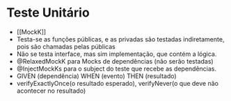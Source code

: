 # Teste Unitário
* [[MockK]]
* Testa-se as funções públicas, e as privadas são testadas indiretamente, pois são chamadas pelas públicas
* Não se testa interface, mas sim implementação, que contém a lógica.
* @RelaxedMockK para Mocks de dependências (não serão testadas)
* @InjectMockKs para o subject do teste que recebe as dependências.
* GIVEN (dependência) WHEN (evento) THEN (resultado)
* verifyExactlyOnce(o resultado esperado), verifyNever(o que deve não acontecer no resultado)
